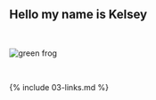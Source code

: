 ## Hello my name is Kelsey

<br>

![green frog](https://en.wikipedia.org/wiki/Stock_photography#/media/File:Frog_on_palm_frond.jpg)

<br>

{% include 03-links.md %}

